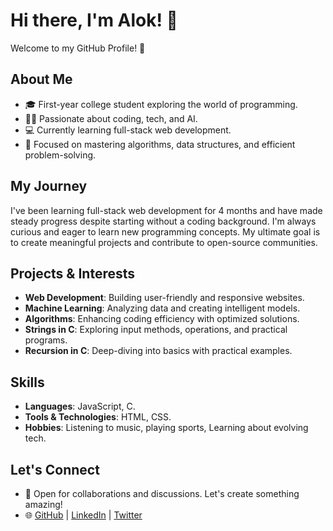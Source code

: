 # Hi there, I'm Alok! 👋

Welcome to my GitHub Profile! 🌟

## About Me

- 🎓 First-year college student exploring the world of programming.
- 👨‍💻 Passionate about coding, tech, and AI.
- 💻 Currently learning full-stack web development.
- 🎯 Focused on mastering algorithms, data structures, and efficient problem-solving.

## My Journey

I've been learning full-stack web development for 4 months and have made steady progress despite starting without a coding background. I'm always curious and eager to learn new programming concepts. My ultimate goal is to create meaningful projects and contribute to open-source communities.

## Projects & Interests

- **Web Development**: Building user-friendly and responsive websites.
- **Machine Learning**: Analyzing data and creating intelligent models.
- **Algorithms**: Enhancing coding efficiency with optimized solutions.
- **Strings in C**: Exploring input methods, operations, and practical programs.
- **Recursion in C**: Deep-diving into basics with practical examples.

## Skills

- **Languages**: JavaScript, C.
- **Tools & Technologies**: HTML, CSS.
- **Hobbies**: Listening to music, playing sports, Learning about evolving tech.

## Let's Connect

- 💬 Open for collaborations and discussions. Let's create something amazing!
- 🌐 [GitHub](https://github.com/yourusername) | [LinkedIn](https://www.linkedin.com/in/yourusername/) | [Twitter](https://twitter.com/yourusername)



